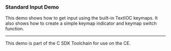 ### Standard Input Demo

This demo shows how to get input using the built-in TextIOC keymaps.
It also shows how to create a simple keymap indicator and keymap switch function.

---

This demo is part of the C SDK Toolchain for use on the CE.

